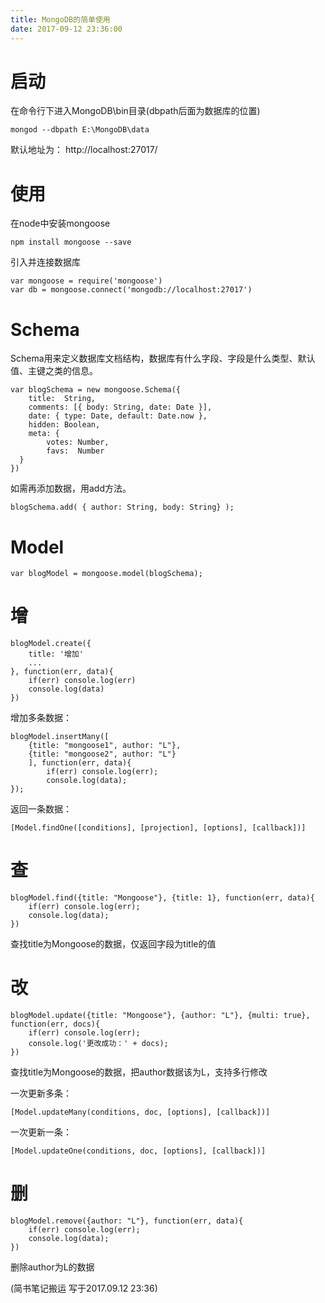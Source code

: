 ```yaml
---
title: MongoDB的简单使用
date: 2017-09-12 23:36:00
---
```

# 启动
在命令行下进入MongoDB\bin目录(dbpath后面为数据库的位置)
```
mongod --dbpath E:\MongoDB\data
```
默认地址为： http://localhost:27017/

# 使用
在node中安装mongoose
```
npm install mongoose --save
```
引入并连接数据库
```
var mongoose = require('mongoose')
var db = mongoose.connect('mongodb://localhost:27017')
```

# Schema
Schema用来定义数据库文档结构，数据库有什么字段、字段是什么类型、默认值、主键之类的信息。
```
var blogSchema = new mongoose.Schema({
    title:  String,
    comments: [{ body: String, date: Date }],
    date: { type: Date, default: Date.now },
    hidden: Boolean,
    meta: {
        votes: Number,
        favs:  Number
  }
})
```

如需再添加数据，用add方法。
```
blogSchema.add( { author: String, body: String} );
```

# Model
```
var blogModel = mongoose.model(blogSchema);
```

# 增
```
blogModel.create({
    title: '增加'
    ...
}, function(err, data){
    if(err) console.log(err)
    console.log(data)
})
```
增加多条数据：
```
blogModel.insertMany([
    {title: "mongoose1", author: "L"}, 
    {title: "mongoose2", author: "L"}
    ], function(err, data){
        if(err) console.log(err);
        console.log(data);
});
```
返回一条数据：
```
[Model.findOne([conditions], [projection], [options], [callback])]
```


# 查
```
blogModel.find({title: "Mongoose"}, {title: 1}, function(err, data){
    if(err) console.log(err);
    console.log(data);
})
```
查找title为Mongoose的数据，仅返回字段为title的值

# 改
```
blogModel.update({title: "Mongoose"}, {author: "L"}, {multi: true}, function(err, docs){
    if(err) console.log(err);
    console.log('更改成功：' + docs);
})
```
查找title为Mongoose的数据，把author数据该为L，支持多行修改

一次更新多条：
```
[Model.updateMany(conditions, doc, [options], [callback])]
```
一次更新一条：
```
[Model.updateOne(conditions, doc, [options], [callback])]
```

# 删
```
blogModel.remove({author: "L"}, function(err, data){
    if(err) console.log(err);
    console.log(data);
})
```
删除author为L的数据

(简书笔记搬运 写于2017.09.12 23:36)